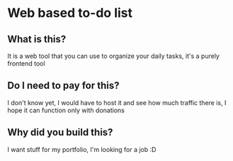 # Web based to-do list

## What is this?
It is a web tool that you can use to organize your daily tasks, it's a purely frontend tool

## Do I need to pay for this?
I don't know yet, I would have to host it and see how much traffic there is, I hope it can function only with donations

## Why did you build this?
I want stuff for my portfolio, I'm looking for a job :D